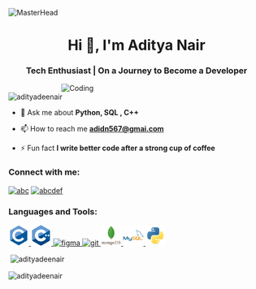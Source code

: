 ![MasterHead](https://user-images.githubusercontent.com/95478989/198955082-6e78ebb5-e1e4-49f9-8d32-6e5af3984dcd.gif)
<h1 align="center">Hi 👋, I'm Aditya Nair</h1>
<h3 align="center">Tech Enthusiast | On a Journey to Become a Developer</h3>
<img align="right" alt="Coding" width="400" src="https://framerusercontent.com/images/4F8IprBrbZX2xjuqqjLv95nAE.gif">

<p align="left"> <img src="https://komarev.com/ghpvc/?username=adityadeenair&label=Profile%20views&color=0e75b6&style=flat" alt="adityadeenair" /> </p>

- 💬 Ask me about **Python, SQL , C++**

- 📫 How to reach me **adidn567@gmai.com**

- ⚡ Fun fact **I write better code after a strong cup of coffee**

<h3 align="left">Connect with me:</h3>
<p align="left">
<a href="https://linkedin.com/in/Adityanair" target="blank"><img align="center" src="https://raw.githubusercontent.com/rahuldkjain/github-profile-readme-generator/master/src/images/icons/Social/linked-in-alt.svg" alt="abc" height="30" width="40" /></a>
<a href="https://www.leetcode.com/abcdef" target="blank"><img align="center" src="https://raw.githubusercontent.com/rahuldkjain/github-profile-readme-generator/master/src/images/icons/Social/leet-code.svg" alt="abcdef" height="30" width="40" /></a>
</p>

<h3 align="left">Languages and Tools:</h3>
<p align="left"> <a href="https://www.cprogramming.com/" target="_blank" rel="noreferrer"> <img src="https://raw.githubusercontent.com/devicons/devicon/master/icons/c/c-original.svg" alt="c" width="40" height="40"/> </a> <a href="https://www.w3schools.com/cpp/" target="_blank" rel="noreferrer"> <img src="https://raw.githubusercontent.com/devicons/devicon/master/icons/cplusplus/cplusplus-original.svg" alt="cplusplus" width="40" height="40"/> </a> <a href="https://www.figma.com/" target="_blank" rel="noreferrer"> <img src="https://www.vectorlogo.zone/logos/figma/figma-icon.svg" alt="figma" width="40" height="40"/> </a> <a href="https://git-scm.com/" target="_blank" rel="noreferrer"> <img src="https://www.vectorlogo.zone/logos/git-scm/git-scm-icon.svg" alt="git" width="40" height="40"/> </a> <a href="https://www.mongodb.com/" target="_blank" rel="noreferrer"> <img src="https://raw.githubusercontent.com/devicons/devicon/master/icons/mongodb/mongodb-original-wordmark.svg" alt="mongodb" width="40" height="40"/> </a> <a href="https://www.mysql.com/" target="_blank" rel="noreferrer"> <img src="https://raw.githubusercontent.com/devicons/devicon/master/icons/mysql/mysql-original-wordmark.svg" alt="mysql" width="40" height="40"/> </a> <a href="https://www.python.org" target="_blank" rel="noreferrer"> <img src="https://raw.githubusercontent.com/devicons/devicon/master/icons/python/python-original.svg" alt="python" width="40" height="40"/> </a> </p>

<p>&nbsp;<img align="center" src="https://github-readme-stats.vercel.app/api?username=adityadeenair&show_icons=true&locale=en" alt="adityadeenair" /></p>

<p><img align="center" src="https://github-readme-streak-stats.herokuapp.com/?user=adityadeenair&" alt="adityadeenair" /></p>

